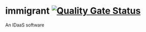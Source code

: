 # immigrant [![Quality Gate Status](https://sonarcloud.io/api/project_badges/measure?project=com.ikki.immigrant%3Aimmigrant&metric=alert_status&metric=quality_gate)](https://sonarcloud.io/dashboard?id=org.sonarsource.sonarqube%3Asonarqube)
An IDaaS software


